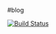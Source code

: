 #blog

[![Build Status](http://img.shields.io/travis/roshanca/blog.svg?style=flat-square)](https://travis-ci.org/roshanca/blog)
